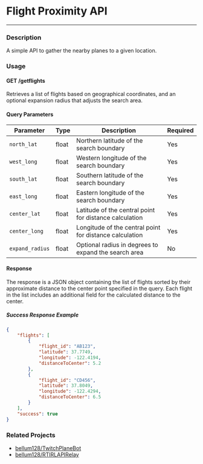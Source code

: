 # Flight Proximity API
---

### Description
A simple API to gather the nearby planes to a given location.

### Usage

#### GET /getflights

Retrieves a list of flights based on geographical coordinates, and an optional expansion radius that adjusts the search area.


#### Query Parameters

| Parameter    | Type    | Description                                           | Required |
|--------------|---------|-------------------------------------------------------|----------|
| `north_lat`  | float   | Northern latitude of the search boundary              | Yes      |
| `west_long`  | float   | Western longitude of the search boundary              | Yes      |
| `south_lat`  | float   | Southern latitude of the search boundary              | Yes      |
| `east_long`  | float   | Eastern longitude of the search boundary              | Yes      |
| `center_lat` | float   | Latitude of the central point for distance calculation| Yes      |
| `center_long`| float   | Longitude of the central point for distance calculation| Yes     |
| `expand_radius`| float | Optional radius in degrees to expand the search area | No       |

#### Response

The response is a JSON object containing the list of flights sorted by their approximate distance to the center point specified in the query. Each flight in the list includes an additional field for the calculated distance to the center.

##### Success Response Example

```json
{
    "flights": [
        {
            "flight_id": "AB123",
            "latitude": 37.7749,
            "longitude": -122.4194,
            "distanceToCenter": 5.2
        },
        {
            "flight_id": "CD456",
            "latitude": 37.8049,
            "longitude": -122.4294,
            "distanceToCenter": 6.5
        }
    ],
    "success": true
}
```


### Related Projects
- [bellum128/TwitchPlaneBot](https://github.com/bellum128/TwitchPlaneBot)
- [bellum128/RTIRLAPIRelay](https://github.com/bellum128/RTIRLAPIRelay)
